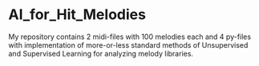 # AI_for_Hit_Melodies
My repository contains 2 midi-files with 100 melodies each and 4 py-files with implementation of more-or-less standard methods of Unsupervised and Supervised Learning for analyzing melody libraries.
